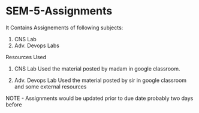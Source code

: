 # SEM-5-Assignments

It Contains Assignements of following subjects:
1. CNS Lab
2. Adv. Devops Labs


Resources Used
1. CNS Lab 
Used the material posted by madam in google classroom.

2. Adv. Devops Lab
Used the material posted by sir in google classroom and some external resources


NOTE - Assignments would be updated prior to due date probably two days before
